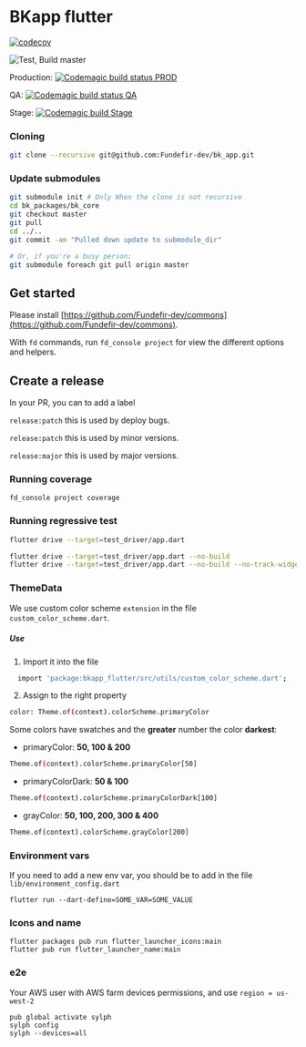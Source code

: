 # BKapp flutter

[![codecov](https://codecov.io/gh/Fundefir-dev/bk_app/branch/master/graph/badge.svg?token=36HA1X385U)](https://codecov.io/gh/Fundefir-dev/bk_app)

![Test, Build master](https://github.com/Fundefir-dev/bk_app/workflows/Test,%20Build%20master/badge.svg)

Production: [![Codemagic build status PROD](https://api.codemagic.io/apps/5f03816ef9cfa6000e6d3b49/5f03816ef9cfa6000e6d3b48/status_badge.svg)](https://codemagic.io/apps/5f03816ef9cfa6000e6d3b49/5f03816ef9cfa6000e6d3b48/latest_build)

QA: [![Codemagic build status QA](https://api.codemagic.io/apps/5f03816ef9cfa6000e6d3b49/5f0647b532c6cf2b4f64a10d/status_badge.svg)](https://codemagic.io/apps/5f03816ef9cfa6000e6d3b49/5f0647b532c6cf2b4f64a10d/latest_build)

Stage: [![Codemagic build Stage](https://api.codemagic.io/apps/5f03816ef9cfa6000e6d3b49/5f064b18d9ccd53cdbc2002a/status_badge.svg)](https://codemagic.io/apps/5f03816ef9cfa6000e6d3b49/5f064b18d9ccd53cdbc2002a/latest_build)

### Cloning

```sh
git clone --recursive git@github.com:Fundefir-dev/bk_app.git
```

### Update submodules

```sh
git submodule init # Only When the clone is not recursive
cd bk_packages/bk_core
git checkout master
git pull
cd ../..
git commit -am "Pulled down update to submodule_dir"

# Or, if you're a busy person:
git submodule foreach git pull origin master
```

## Get started

Please install [https://github.com/Fundefir-dev/commons](https://github.com/Fundefir-dev/commons).

With `fd` commands, run `fd_console project` for view the different options and helpers.

## Create a release

In your PR, you can to add a label

`release:patch` this is used by deploy bugs.

`release:patch` this is used by minor versions.

`release:major` this is used by major versions.

### Running coverage

```
fd_console project coverage
```

### Running regressive test

```sh
flutter drive --target=test_driver/app.dart

flutter drive --target=test_driver/app.dart --no-build
flutter drive --target=test_driver/app.dart --no-build --no-track-widget-creation
```

### ThemeData

We use custom color scheme `extension` in the file `custom_color_scheme.dart`.

##### Use

1. Import it into the file

```sh
  import 'package:bkapp_flutter/src/utils/custom_color_scheme.dart';
```

2. Assign to the right property

```sh
color: Theme.of(context).colorScheme.primaryColor
```

Some colors have swatches and the **greater** number the color **darkest**:

- primaryColor: **50, 100 & 200**

```sh
Theme.of(context).colorScheme.primaryColor[50]
```

- primaryColorDark: **50 & 100**

```sh
Theme.of(context).colorScheme.primaryColorDark[100]
```

- grayColor: **50, 100, 200, 300 & 400**

```sh
Theme.of(context).colorScheme.grayColor[200]
```

### Environment vars

If you need to add a new env var, you should be to add in the file `lib/environment_config.dart`

```
flutter run --dart-define=SOME_VAR=SOME_VALUE
```

### Icons and name

```
flutter packages pub run flutter_launcher_icons:main
flutter pub run flutter_launcher_name:main
```

### e2e

Your AWS user with AWS farm devices permissions, and use `region = us-west-2`

```
pub global activate sylph
sylph config
sylph --devices=all
```
